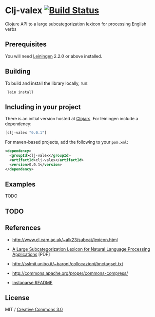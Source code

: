Clj-valex [![Build Status](https://secure.travis-ci.org/delver/clj-valex.png)](http://travis-ci.org/delver/clj-valex)
=========

Clojure API to a large subcategorization lexicon for processing English verbs

## Prerequisites

You will need [Leiningen](https://github.com/technomancy/leiningen) 2.2.0 or
above installed.

## Building

To build and install the library locally, run:

     lein install

## Including in your project

There is an initial version hosted at [Clojars](https://clojars.org/clj-valex).
For leiningen include a dependency:

```clojure
[clj-valex "0.0.1"]
```
    
For maven-based projects, add the following to your `pom.xml`:

```xml
<dependency>
  <groupId>clj-valex</groupId>
  <artifactId>clj-valex</artifactId>
  <version>0.0.1</version>
</dependency>
```

## Examples

TODO

## TODO

## References

* http://www.cl.cam.ac.uk/~alk23/subcat/lexicon.html

* [A Large Subcategorization Lexicon for Natural Language Processing Applications](http://www.cl.cam.ac.uk/users/alk23/lrec06-lexicon.pdf) [PDF]

* http://sslmit.unibo.it/~baroni/collocazioni/bnctagset.txt

* http://commons.apache.org/proper/commons-compress/

* [Instaparse README](https://github.com/Engelberg/instaparse/blob/master/README.md)

## License

MIT / [Creative Commons 3.0](http://creativecommons.org/licenses/by/3.0/legalcode)
